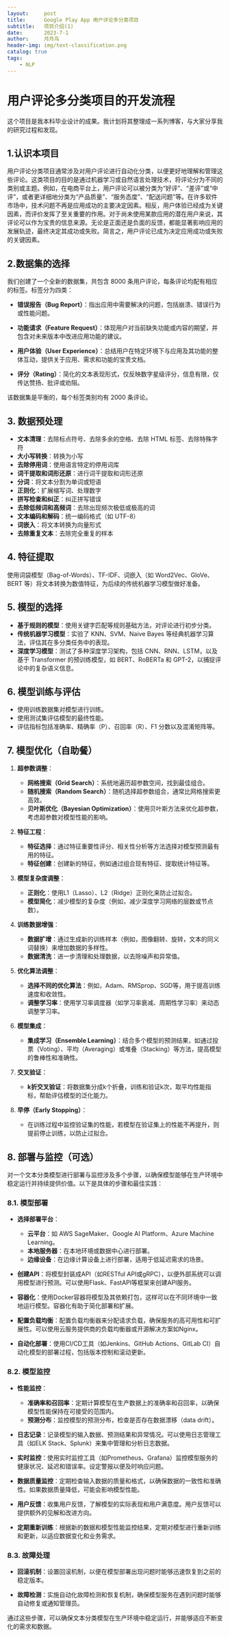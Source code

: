 ```yaml
---
layout:     post
title:      Google Play App 用户评论多分类项目
subtitle:   项目介绍(1)
date:       2023-7-1
author:     月月鸟
header-img: img/text-classification.png
catalog: true
tags:
    - NLP
---
```


# 用户评论多分类项目的开发流程

这个项目是我本科毕业设计的成果。我计划将其整理成一系列博客，与大家分享我的研究过程和发现。

## 1.认识本项目
用户评论分类项目通常涉及对用户评论进行自动化分类，以便更好地理解和管理这些评论。这类项目的目的是通过机器学习或自然语言处理技术，将评论分为不同的类别或主题。例如，在电商平台上，用户评论可以被分类为“好评”、“差评”或“中评”，或者更详细地分类为“产品质量”、“服务态度”、“配送问题”等。在许多软件市场中，技术问题不再是应用成功的主要决定因素。相反，用户体验已经成为关键因素，而评价发挥了至关重要的作用。对于尚未使用某款应用的潜在用户来说，其评论可以作为宝贵的信息来源。无论是正面还是负面的反馈，都能显著影响应用的发展轨迹，最终决定其成功或失败。简言之，用户评论已成为决定应用成功或失败的关键因素。

## 2.数据集的选择
我们创建了一个全新的数据集，共包含 8000 条用户评论，每条评论均配有相应的标签。标签分为四类：

- **错误报告（Bug Report）**：指出应用中需要解决的问题，包括崩溃、错误行为或性能问题。

- **功能请求（Feature Request）**：体现用户对当前缺失功能或内容的期望，并包含对未来版本中改进应用功能的建议。

- **用户体验（User Experience）**：总结用户在特定环境下与应用及其功能的整体互动，提供关于应用、需求和功能的宝贵文档。

- **评分（Rating）**：简化的文本表现形式，仅反映数字星级评分，信息有限，仅传达赞扬、批评或劝阻。

该数据集是平衡的，每个标签类别均有 2000 条评论。

## 3. 数据预处理
- **文本清理**：去除标点符号、去除多余的空格、去除 HTML 标签、去除特殊字符
- **大小写转换**：转换为小写
- **去除停用词**：使用语言特定的停用词库
- **词干提取和词形还原**：进行词干提取和词形还原
- **分词**：将文本分割为单词或短语
- **正则化**：扩展缩写词、处理数字
- **拼写检查和纠正**：纠正拼写错误
- **去除低频词和高频词**：去除出现频次极低或极高的词
- **文本编码和解码**：统一编码格式（如 UTF-8）
- **词嵌入**：将文本转换为向量形式
- **去除重复文本**：去除完全重复的样本

## 4. 特征提取
使用词袋模型（Bag-of-Words）、TF-IDF、词嵌入（如 Word2Vec、GloVe、BERT 等）将文本转换为数值特征，为后续的传统机器学习模型做好准备。

## 5. 模型的选择
- **基于规则的模型**：使用关键字匹配等规则基础方法，对评论进行初步分类。
- **传统机器学习模型**：实验了 KNN、SVM、Naive Bayes 等经典机器学习算法，评估其在多分类任务中的表现。
- **深度学习模型**：测试了多种深度学习架构，包括 CNN、RNN、LSTM，以及基于 Transformer 的预训练模型，如 BERT、RoBERTa 和 GPT-2，以捕捉评论中的复杂语义信息。

## 6. 模型训练与评估
- 使用训练数据集对模型进行训练。
- 使用测试集评估模型的最终性能。
- 评估指标包括准确率、精确率（P）、召回率（R）、F1 分数以及混淆矩阵等。
  
## 7. 模型优化（自助餐）
1. **超参数调整**：
   - **网格搜索（Grid Search）**：系统地遍历超参数空间，找到最佳组合。
   - **随机搜索（Random Search）**：随机选择超参数组合，通常比网格搜索更高效。
   - **贝叶斯优化（Bayesian Optimization）**：使用贝叶斯方法来优化超参数，考虑超参数对模型性能的影响。

2. **特征工程**：
   - **特征选择**：通过特征重要性评分、相关性分析等方法选择对模型预测最有用的特征。
   - **特征创建**：创建新的特征，例如通过组合现有特征、提取统计特征等。

3. **模型复杂度调整**：
   - **正则化**：使用L1（Lasso）、L2（Ridge）正则化来防止过拟合。
   - **模型简化**：减少模型的复杂度（例如，减少深度学习网络的层数或节点数）。

4. **训练数据增强**：
   - **数据扩增**：通过生成新的训练样本（例如，图像翻转、旋转，文本的同义词替换）来增加数据的多样性。
   - **数据清洗**：进一步清理和处理数据，以去除噪声和异常值。

5. **优化算法调整**：
   - **选择不同的优化算法**：例如，Adam、RMSprop、SGD等，用于提高训练速度和收敛性。
   - **调整学习率**：使用学习率调度器（如学习率衰减、周期性学习率）来动态调整学习率。

6. **模型集成**：
   - **集成学习（Ensemble Learning）**：结合多个模型的预测结果，如通过投票（Voting）、平均（Averaging）或堆叠（Stacking）等方法，提高模型的鲁棒性和准确性。

7. **交叉验证**：
   - **k折交叉验证**：将数据集分成k个折叠，训练和验证k次，取平均性能指标，帮助评估模型的泛化能力。

8. **早停（Early Stopping）**：
   - 在训练过程中监控验证集的性能，若模型在验证集上的性能不再提升，则提前停止训练，以防止过拟合。


## 8. 部署与监控（可选）
对一个文本分类模型进行部署与监控涉及多个步骤，以确保模型能够在生产环境中稳定运行并持续提供价值。以下是具体的步骤和最佳实践：

### 8.1. **模型部署**

- **选择部署平台**：
  - **云平台**：如 AWS SageMaker、Google AI Platform、Azure Machine Learning。
  - **本地服务器**：在本地环境或数据中心进行部署。
  - **边缘设备**：在边缘计算设备上进行部署，适用于低延迟需求的场景。

- **创建API**：将模型封装成API（如RESTful API或gRPC），以便外部系统可以调用模型进行预测。可以使用Flask、FastAPI等框架来创建API服务。

- **容器化**：使用Docker容器将模型及其依赖打包，这样可以在不同环境中一致地运行模型。容器化有助于简化部署和扩展。

- **配置负载均衡**：配置负载均衡器来分配请求负载，确保服务的高可用性和可扩展性。可以使用云服务提供商的负载均衡器或开源解决方案如Nginx。

- **自动化部署**：使用CI/CD工具（如Jenkins、GitHub Actions、GitLab CI）自动化模型的部署过程，包括版本控制和滚动更新。

### 8.2. **模型监控**

- **性能监控**：
  - **准确率和召回率**：定期计算模型在生产数据上的准确率和召回率，以确保模型性能保持在可接受的范围内。
  - **预测分布**：监控模型的预测分布，检查是否存在数据漂移（data drift）。

- **日志记录**：记录模型的输入数据、预测结果和异常情况。可以使用日志管理工具（如ELK Stack、Splunk）来集中管理和分析日志数据。

- **实时监控**：使用实时监控工具（如Prometheus、Grafana）监控模型服务的健康状况、延迟和错误率。设定警报以便及时响应问题。

- **数据质量监控**：定期检查输入数据的质量和格式，以确保数据的一致性和准确性。如果数据质量降低，可能会影响模型性能。

- **用户反馈**：收集用户反馈，了解模型的实际表现和用户满意度。用户反馈可以提供额外的见解和改进方向。

- **定期重新训练**：根据新的数据和模型性能监控结果，定期对模型进行重新训练和更新，以适应数据变化和业务需求。

### 8.3. **故障处理**

- **回滚机制**：设置回滚机制，以便在模型部署出现问题时能够迅速恢复到之前的稳定版本。

- **故障检测**：实施自动化故障检测和恢复机制，确保模型服务在遇到问题时能够自动修复或通知管理员。

通过这些步骤，可以确保文本分类模型在生产环境中稳定运行，并能够适应不断变化的需求和数据。





<!-- 
# 1. 什么是文本分类？
文本分类是自然语言处理（NLP）中的一项重要任务，它的目的是将文本数据根据其内容自动归类到预定义的类别中。文本分类广泛应用于各种实际场景中，例如垃圾邮件过滤、情感分析、主题分类、产品评论分析、法律文档分类等。


# 2. 文本分类的有什么重要性？

在当今数字化信息爆炸的时代，文本数据以惊人的速度在互联网上增长。如何有效地处理和分析这些海量的文本数据，成为了信息时代的一大挑战。文本分类作为自然语言处理（NLP）的核心技术之一，在多个领域展现了其重要性和不可或缺的价值。

**信息组织与检索**: 文本分类能够自动将大量非结构化文本数据转化为结构化信息，使信息检索变得更加高效和精准。无论是企业文档管理，还是网络内容组织，文本分类帮助用户在海量数据中迅速找到所需的信息。

**提升生产力**: 自动化的文本分类减少了对人工干预的需求，尤其是在处理大量信息时，能显著节省人力资源，降低错误率，并加快信息处理速度。例如，垃圾邮件过滤系统的自动化减少了不必要的信息干扰，大幅提升工作效率。

**改善用户体验**: 在个性化推荐系统中，文本分类通过了解用户的兴趣和偏好，提供更精准的内容推荐。这不仅提高了用户的满意度，还增加了用户粘性和平台参与度。例如，在流媒体平台上，它能为用户推荐合适的电影和音乐，提升用户体验。

**支持决策**: 通过对客户反馈、社交媒体评论和市场调研数据的分析和分类，企业可以获得有关客户需求和市场趋势的重要见解，从而做出更明智的业务决策。情感分析则能揭示消费者对新产品的反应，为市场营销提供关键支持。

**多语言与跨文化信息处理**: 在全球化的背景下，文本分类技术支持多语言处理，为企业和研究人员提供跨文化信息分析的能力，帮助他们更好地理解不同市场的动态和需求。

**促进研究与发展**: 文本分类是许多先进NLP研究的基础，推动了机器学习和深度学习算法的发展。通过优化文本分类模型，研究人员能够开发出更智能的系统，为NLP领域带来新的突破。

**提升安全性**: 在安全领域，文本分类用于识别和监控潜在威胁，如网络欺诈和有害内容的传播，帮助及时采取防范措施，保障网络安全。


# 3. 文本分类的历史与发展

文本分类的发展历程反映了信息处理技术的不断演进和自然语言处理（NLP）领域的重大突破。从最初的手工规则系统到现代复杂的深度学习模型，文本分类经历了几个重要的阶段。

**早期阶段：基于规则的方法**

文本分类的研究可以追溯到20世纪中期，那时主要依赖于手工制定的规则和模式匹配技术。研究人员通过分析文本中的关键词和短语，将文档分配到不同的类别。这种方法虽然在特定领域有效，但难以扩展到复杂和多样化的文本数据。

**统计方法的引入**

20世纪80年代，随着计算机性能的提升和统计方法的发展，基于统计的文本分类方法开始流行。朴素贝叶斯（Naive Bayes）和支持向量机（SVM）等算法在文本分类中被广泛应用。这些方法通过统计学习从数据中提取特征，自动构建分类器，相较于手工规则具有更高的灵活性和准确性。

**机器学习的应用**

进入21世纪，机器学习技术的崛起为文本分类带来了新的机遇。文本分类模型开始利用更复杂的特征表示，如词袋模型（Bag of Words）、TF-IDF和词向量（Word Embeddings）。这些技术大大提高了文本分类的效果，使其能够更好地捕捉文本的语义信息。

**深度学习的崛起**

近年来，深度学习在文本分类中取得了突破性进展。卷积神经网络（CNN）和循环神经网络（RNN）等深度学习模型被应用于文本分类任务。尤其是长短时记忆网络（LSTM）等RNN变体，能够更好地处理序列数据，捕捉上下文关系。

**变换器模型的引领**

变换器（Transformer）模型的引入标志着文本分类的新时代。诸如BERT、GPT等模型利用自注意力机制，实现了对文本上下文的更深入理解。这些预训练模型在大规模数据集上训练，然后迁移到特定任务中进行微调，显著提高了文本分类的准确性和效率。

**当前与未来**

今天，文本分类技术在不断成熟的同时，也面临着新的挑战，如多语言处理、实时分类和数据隐私保护等。随着人工智能和自然语言处理技术的不断进步，文本分类将进一步整合多模态数据、实现实时动态分析，并在更多的应用场景中展现其价值。


# 4. 项目目标
本项目旨在根据文本分类技术的发展历程，系统性地实现和评估各种模型。从早期的基于规则的方法，到现代复杂的深度学习模型，我们将逐步探索和实现以下几个阶段的文本分类技术：

**基于规则的方法**： 探讨早期手工规则系统的设计与实现，通过特定领域的关键词和模式匹配，实现简单的文本分类。

**统计方法**： 实现朴素贝叶斯（Naive Bayes）和支持向量机（SVM）等经典统计模型，分析这些方法在不同数据集上的表现与适用性。

**机器学习模型**： 采用词袋模型（Bag of Words）、TF-IDF和词向量（Word Embeddings）等特征提取技术，实现和评估多种机器学习算法。

**深度学习模型**： 利用卷积神经网络（CNN）和循环神经网络（RNN）等深度学习技术，探讨其在文本分类中的应用和效果。

**变换器模型**： 通过实现和微调BERT、GPT等变换器模型，探索最新技术在文本分类任务中的性能和优势。 -->